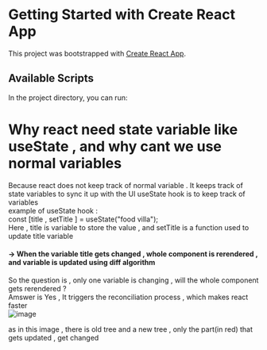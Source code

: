 # Getting Started with Create React App

This project was bootstrapped with [Create React App](https://github.com/facebook/create-react-app).

## Available Scripts

In the project directory, you can run:
# Why react need state variable like useState , and why cant we use normal variables   
Because react does not keep track of normal variable  . It keeps track of state variables to sync it up with the UI
useState hook is to keep track of variables    
example of useState hook :   
     const [title , setTitle ] = useState("food villa");   
 Here , title is variable to store the value , and setTitle is a function used to update title variable    
 #### -> When the variable title gets changed , whole component is rerendered , and variable is updated using diff algorithm   
 So the question is , only one variable is changing , will the whole component gets rerendered ?    
 Amswer is Yes , It triggers the reconciliation process , which makes react faster   
 ![image](https://github.com/user-attachments/assets/3d08c309-b8db-447a-873e-9d13323011ed)

as in this image , there is old tree and a new tree , only the part(in red) that gets updated , get changed

